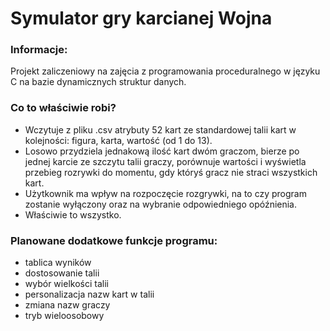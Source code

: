 # Symulator gry karcianej Wojna

### Informacje:
Projekt zaliczeniowy na zajęcia z programowania proceduralnego w języku C na bazie dynamicznych struktur danych.
### Co to właściwie robi?
* Wczytuje z pliku .csv atrybuty 52 kart ze standardowej talii kart w kolejności: figura, karta, wartość (od 1 do 13).
* Losowo przydziela jednakową ilość kart dwóm graczom, bierze po jednej karcie ze szczytu talii graczy, porównuje wartości
i wyświetla przebieg rozrywki do momentu, gdy któryś gracz nie straci wszystkich kart.
* Użytkownik ma wpływ na rozpoczęcie rozgrywki, na to czy program zostanie wyłączony oraz na wybranie odpowiedniego opóźnienia.
* Właściwie to wszystko.

### Planowane dodatkowe funkcje programu:
* tablica wyników
* dostosowanie talii
 * wybór wielkości talii
 * personalizacja nazw kart w talii
* zmiana nazw graczy
* tryb wieloosobowy
